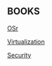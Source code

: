 ## BOOKS

[OSr](https://pages.cs.wisc.edu/~remzi/OSTEP/)

[Virtualization](https://www.libgen.is/search.php?req=Hardware+and+Software+Support+for+Virtualization&lg_topic=libgen&open=1&view=simple&res=25&phrase=1&column=def)

[Security](https://www.libgen.is/search.php?req=Principles+of+secure+processor+architecture+design&open=0&res=25&view=simple&phrase=1&column=def)


